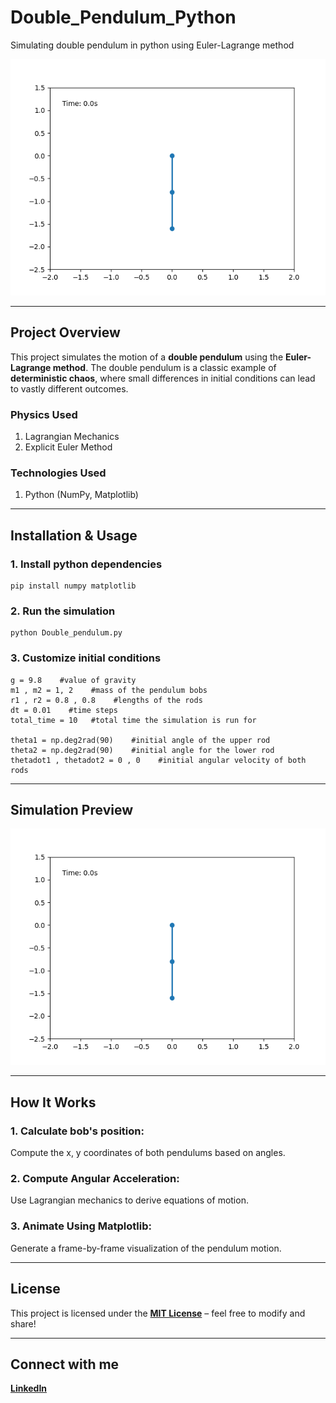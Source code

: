 # Double_Pendulum_Python

Simulating double pendulum in python using Euler-Lagrange method

![double_pendulum](https://raw.githubusercontent.com/Poscid0n/Double_Pendulum_Python/refs/heads/main/double_pendulum.gif)

---

## Project Overview

This project simulates the motion of a **double pendulum** using the **Euler-Lagrange method**. The double pendulum is a classic example of **deterministic chaos**, where small differences in initial conditions can lead to vastly different outcomes.
### Physics Used
1. Lagrangian Mechanics
2. Explicit Euler Method
### Technologies Used
1. Python (NumPy, Matplotlib)

---

## Installation & Usage

### 1. Install python dependencies
 ```
 pip install numpy matplotlib
```

### 2. Run the simulation
```
python Double_pendulum.py
```

### 3. Customize initial conditions
```
g = 9.8    #value of gravity
m1 , m2 = 1, 2    #mass of the pendulum bobs
r1 , r2 = 0.8 , 0.8    #lengths of the rods
dt = 0.01    #time steps
total_time = 10   #total time the simulation is run for

theta1 = np.deg2rad(90)    #initial angle of the upper rod
theta2 = np.deg2rad(90)    #initial angle for the lower rod
thetadot1 , thetadot2 = 0 , 0    #initial angular velocity of both rods
```

---

## Simulation Preview

![double_pendulum](https://raw.githubusercontent.com/Poscid0n/Double_Pendulum_Python/refs/heads/main/double_pendulum.gif)

---

## How It Works

### 1. Calculate bob's position:
Compute the x, y coordinates of both pendulums based on angles.

### 2. Compute Angular Acceleration:
Use Lagrangian mechanics to derive equations of motion.

### 3. Animate Using Matplotlib:
Generate a frame-by-frame visualization of the pendulum motion.

---

## License

This project is licensed under the **[MIT License](https://github.com/Poscid0n/Double_Pendulum_Python/blob/main/LICENSE)** – feel free to modify and share!

---

## Connect with me

**[LinkedIn](https://www.linkedin.com/in/jain-siddhansh)**
